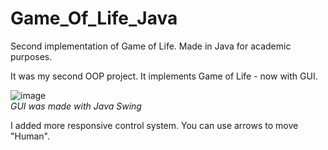 # Game_Of_Life_Java
Second implementation of Game of Life. Made in Java for academic purposes. 

It was my second OOP project. It implements Game of Life - now with GUI.

![image](https://user-images.githubusercontent.com/78416604/119008198-3d50c780-b992-11eb-8f3e-173efe04e735.png)
<br/>
<i> GUI was made with Java Swing</i>

I added more responsive control system. You can use arrows to move "Human".
